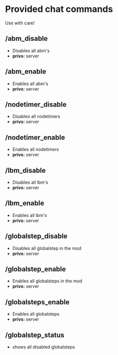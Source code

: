
# Provided chat commands

Use with care!

## /abm_disable

* Disables all abm's
* **privs:** server

## /abm_enable

* Enables all abm's
* **privs:** server

## /nodetimer_disable

* Disables all nodetimers
* **privs:** server

## /nodetimer_enable

* Enables all nodetimers
* **privs:** server

## /lbm_disable

* Disables all lbm's
* **privs:** server

## /lbm_enable

* Enables all lbm's
* **privs:** server

## /globalstep_disable <name>

* Disables all globalstep in the mod <name>
* **privs:** server

## /globalstep_enable <name>

* Enables all globalsteps in the mod <name>
* **privs:** server

## /globalsteps_enable

* Enables all globalsteps
* **privs:** server

## /globalstep_status

* shows all disabled globalsteps

